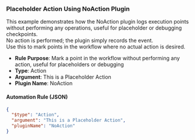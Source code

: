 ### Placeholder Action Using NoAction Plugin

This example demonstrates how the NoAction plugin logs execution points without performing any operations, useful for placeholder or debugging checkpoints.  
No action is performed; the plugin simply records the event.  
Use this to mark points in the workflow where no actual action is desired.

- **Rule Purpose**: Mark a point in the workflow without performing any action, useful for placeholders or debugging  
- **Type**: Action  
- **Argument**: This is a Placeholder Action  
- **Plugin Name**: NoAction  

#### Automation Rule (JSON)

```json
{
  "$type": "Action",
  "argument": "This is a Placeholder Action",
  "pluginName": "NoAction"
}
```
